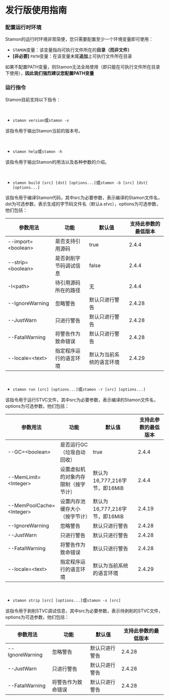 # 发行版使用指南

### 配置运行时环境

Stamon的运行时环境非常简便，您只需要配置至少一个环境变量即可使用：

* ``STAMON``变量：该变量指向可执行文件所在的**目录（而非文件）**
* **[非必要]** ``PATH``变量：在该变量末尾**追加**上可执行文件所在目录

如果不配置PATH变量，则Stamon无法全局使用（即只能在可执行文件所在目录下使用），**因此我们强烈建议您配置PATH变量**

### 运行指令

Stamon目前支持以下指令：

<br>

* ``stamon version``或``stamon -v``

该指令用于输出Stamon当前的版本号。

<br>

* ``stamon help``或``stamon -h``

该指令用于输出Stamon的用法以及各种参数的介绍。

<br>

* ``stamon build [src] [dst] [options...]``或``stamon -b [src] [dst] [options...]``

该指令用于编译Stamon代码，其中src为必要参数，表示编译的Stamon文件名，dst为可选参数，表示生成的字节码文件名（默认a.stvc），options为可选参数，他们包括：

|参数用法|功能|默认值|支持此参数的最低版本|
|-|-|-|-|
|--import=&lt;boolean&gt;|是否支持引用源码|true|2.4.4|
|--strip=&lt;boolean&gt;|是否剥削字节码调试信息|false|2.4.4|
|-I&lt;path&gt;|待引用源码所在的路径|无|2.4.4|
|--IgnoreWarning|忽略警告|默认只进行警告|2.4.28|
|--JustWarn|只进行警告|默认只进行警告|2.4.28|
|--FatalWarning|将警告作为致命错误|默认只进行警告|2.4.28|
|--locale=&lt;text&gt;|指定程序运行的语言环境|默认为当前系统的语言环境|2.4.29|


<br>

* ``stamon run [src] [options...]``或``stamon -r [src] [options...]``

该指令用于运行STVC文件，其中src为必要参数，表示编译的Stamon文件名，options为可选参数，他们包括：

|参数用法|功能|默认值|支持此参数的最低版本|
|-|-|-|-|
|--GC=&lt;boolean&gt;|是否运行GC（垃圾自动回收）|true|2.4.4|
|--MemLimit=&lt;Integer&gt;|设置虚拟机的对象内存限制（按字节计）|默认为16,777,216字节，即16MiB|2.4.4|
|--MemPoolCache=&lt;Integer&gt;|设置内存池缓存大小（按字节计）|默认为16,777,216字节，即16MiB|2.4.19|
|--IgnoreWarning|忽略警告|默认只进行警告|2.4.28|
|--JustWarn|只进行警告|默认只进行警告|2.4.28|
|--FatalWarning|将警告作为致命错误|默认只进行警告|2.4.28|
|--locale=&lt;text&gt;|指定程序运行的语言环境|默认为当前系统的语言环境|2.4.29|

<br>

* ``stamon strip [src] [options...]``或``stamon -s [src]``

该指令用于剥削STVC调试信息，其中src为必要参数，表示待剥削的STVC文件，options为可选参数，他们包括：

|参数用法|功能|默认值|支持此参数的最低版本|
|-|-|-|-|
|--IgnoreWarning|忽略警告|默认只进行警告|2.4.28|
|--JustWarn|只进行警告|默认只进行警告|2.4.28|
|--FatalWarning|将警告作为致命错误|默认只进行警告|2.4.28|